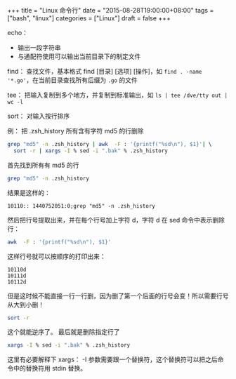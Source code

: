 +++
title = "Linux 命令行"
date = "2015-08-28T19:00:00+08:00"
tags = ["bash", "linux"]
categories = ["Linux"]
draft = false
+++

echo：

- 输出一段字符串
- 与通配符使用可以输出当前目录下的制定文件

find：
      查找文件，基本格式 find [目录] [选项] [操作]，如 `find . -name '*.go'`，在当前目录查找所有后缀为 `.go` 的文件

tee：
     把输入复制到多个地方，并复制到标准输出，如 `ls | tee /dve/tty out | wc -l`

sort：
     对输入按行排序

例：
把 .zsh_history 所有含有字符 md5 的行删除

```bash
grep "md5" -n .zsh_history | awk  -F : '{printf("%sd\n"), $1}'| \ 
  sort -r | xargs -I % sed -i ".bak" % .zsh_history
```

首先找到所有有 md5 的行

```bash
grep "md5" -n .zsh_history
```

结果是这样的：
```
10110:: 1440752051:0;grep "md5" -n .zsh_history
```

然后把行号提取出来，并在每个行号加上字符 d，字符 d 在 sed 命令中表示删除行：

```bash
awk  -F : '{printf("%sd\n"), $1}'
```

这样行号就可以按顺序的打印出来：

```
10110d
10111d
10112d
```

但是这时候不能直接一行一行删，因为删了第一个后面的行号会变！所以需要行号从大到小删！

```bash
sort -r
```

这个就能逆序了。
最后就是删除指定行了

```bash
xargs -I % sed -i ".bak" % .zsh_history
```

这里有必要解释下 xargs：
     -I 参数需要跟一个替换符，这个替换符可以把之后命令中的替换符用 stdin 替换。